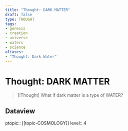 ```yaml
---
title: "Thought: DARK MATTER"
draft: false
type: THOUGHT
tags:
- genesis
- creation
- universe
- waters
- science
aliases:
- "Thought: Dark Water"
---
```

# Thought: DARK MATTER
> [!Thought]
> What if dark matter is a type of WATER?

## Dataview
ptopic:: [[topic-COSMOLOGY]]
level:: 4